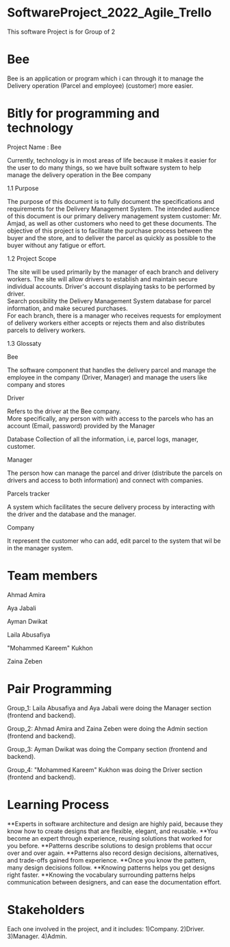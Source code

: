 # SoftwareProject_2022_Agile_Trello	
This software Project is for Group of 2	
# Bee	
Bee is an application or program which i can through it to manage the Delivery operation (Parcel and employee) (customer) more easier.	
# Bitly for programming and technology	


Project Name : Bee	

Currently, technology is in most areas of life because it makes it easier for the user to do many things, so we have built software system to help manage the delivery operation in the Bee company 	

1.1 Purpose	

The purpose of this document is to fully document the specifications and requirements for the Delivery Management System. The intended audience of this document is our primary delivery management system customer: Mr. Amjad, as well as other customers who need to get these documents.	
The objective of this project is to facilitate the purchase process between the buyer and the store, and to deliver the parcel as quickly as possible to the buyer without any fatigue or effort.	

1.2 Project Scope	

The site will be used primarily by the manager of each branch and delivery workers. The site will allow drivers to establish and maintain secure individual accounts. Driver's account displaying tasks to be performed by driver.	
Search possibility the Delivery Management System database for parcel information, and make secured purchases.	
For each branch, there is a manager who receives requests for employment of delivery workers either accepts or rejects them and also distributes parcels to delivery workers.	


1.3 Glossaty 	

Bee	

The software component that handles the delivery parcel and manage the employee in the company (Driver, Manager) and manage the users like company and stores 	

Driver	

Refers to the driver at the Bee company. 	
More specifically, any person with with access to the parcels who has an account (Email, password) provided by the Manager	

Database Collection of all the information, i.e, parcel logs, manager, customer.	

Manager 	

The person how can manage the parcel and driver (distribute the parcels on drivers and access to both information) and connect with companies.	

Parcels tracker 	

A system which facilitates the secure delivery process by interacting with the driver and the database and the manager.	

Company 	

It represent the customer who can add, edit parcel to the system that wil be in the manager system.	

# Team members	
Ahmad Amira	

Aya Jabali	

Ayman Dwikat	

Laila Abusafiya	

"Mohammed Kareem" Kukhon	

Zaina Zeben	

# Pair Programming 

Group_1: Laila Abusafiya and Aya Jabali were doing the Manager section (frontend and backend).

Group_2: Ahmad Amira and Zaina Zeben were doing the Admin section (frontend and backend).

Group_3: Ayman Dwikat was doing the Company section (frontend and backend).

Group_4: "Mohammed Kareem" Kukhon was doing the Driver section (frontend and backend).

# Learning Process
**Experts in software architecture and design are highly paid, because they know how to create 
designs that are flexible, elegant, and reusable. **You become an expert through experience, 
reusing solutions that worked for you before. **Patterns describe solutions to design problems
that occur over and over again. **Patterns also record design decisions, alternatives, and 
trade-offs gained from experience. **Once you know the pattern, many design decisions follow. 
**Knowing patterns helps you get designs right faster. **Knowing the vocabulary surrounding 
patterns helps communication between designers, and can ease the documentation effort.

# Stakeholders

Each one involved in the project, and it includes: 1)Company. 2)Driver. 3)Manager. 4)Admin.

